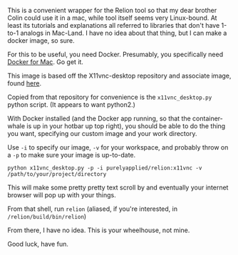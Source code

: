 This is a convenient wrapper for the Relion tool so that my dear brother Colin could use it in a mac,
while tool itself seems very Linux-bound.
At least its tutorials and explanations all referred to libraries that don't have 1-to-1 analogs in Mac-Land.
I have no idea about that thing, but I can make a docker image, so sure.

For this to be useful, you need Docker.
Presumably, you specifically need [Docker for Mac](https://hub.docker.com/editions/community/docker-ce-desktop-mac).
Go get it.

This image is based off the X11vnc-desktop repository and associate image, found [here](https://github.com/x11vnc/x11vnc-desktop).
 
Copied from that repository for convenience is the `x11vnc_desktop.py` python script.
(It appears to want python2.)

With Docker installed (and the Docker app running, so that the container-whale is up in your hotbar up top right),
you should be able to do the thing you want, specifying our custom image and your work directory.

Use `-i` to specify our image, `-v` for your workspace, and probably throw on a `-p` to make sure your image is up-to-date.

```
python x11vnc_desktop.py -p -i purelyapplied/relion:x11vnc -v /path/to/your/project/directory
```


This will make some pretty pretty text scroll by and eventually your internet browser will pop up with your things.

From that shell, run `relion` (aliased, if you're interested, in `/relion/build/bin/relion`)

From there, I have no idea.  This is your wheelhouse, not mine.

Good luck, have fun.
